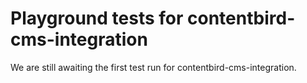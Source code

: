 # Playground tests for contentbird-cms-integration
We are still awaiting the first test run for contentbird-cms-integration.
